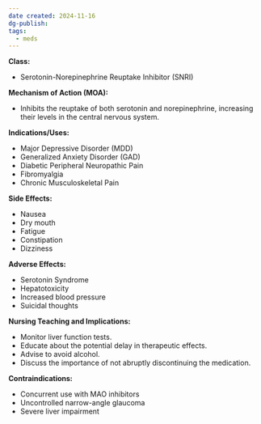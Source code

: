 ```yaml
---
date created: 2024-11-16
dg-publish: 
tags:
  - meds
---
```

**Class:**
- Serotonin-Norepinephrine Reuptake Inhibitor (SNRI)

**Mechanism of Action (MOA):**
- Inhibits the reuptake of both serotonin and norepinephrine, increasing their levels in the central nervous system.

**Indications/Uses:**
- Major Depressive Disorder (MDD)
- Generalized Anxiety Disorder (GAD)
- Diabetic Peripheral Neuropathic Pain
- Fibromyalgia
- Chronic Musculoskeletal Pain

**Side Effects:**
- Nausea
- Dry mouth
- Fatigue
- Constipation
- Dizziness

**Adverse Effects:**
- Serotonin Syndrome
- Hepatotoxicity
- Increased blood pressure
- Suicidal thoughts

**Nursing Teaching and Implications:**
- Monitor liver function tests.
- Educate about the potential delay in therapeutic effects.
- Advise to avoid alcohol.
- Discuss the importance of not abruptly discontinuing the medication.

**Contraindications:**
- Concurrent use with MAO inhibitors
- Uncontrolled narrow-angle glaucoma
- Severe liver impairment